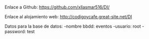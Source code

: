 Enlace a Github:
https://github.com/xllasmar516/DI/

Enlace al alojamiento web:
http://codigoycafe.great-site.net/DI

Datos para la base de datos:
-nombre bbdd: eventos
-usuario: root
-password: test